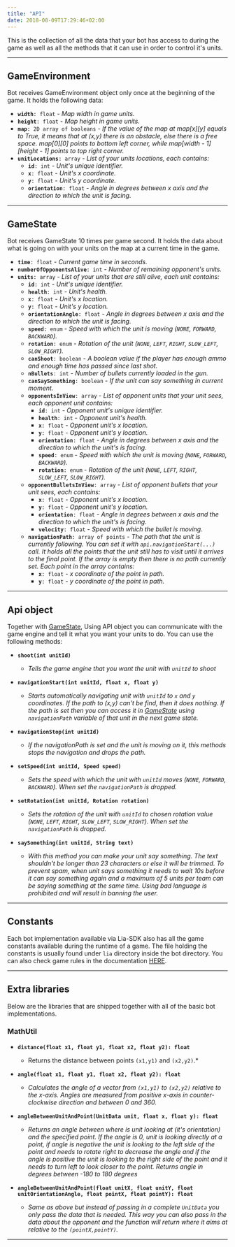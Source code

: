 ```yaml
---
title: "API"
date: 2018-08-09T17:29:46+02:00
---
```


This is the collection of all the data that your bot has access to during the game as well as all the methods that it can
use in order to control it's units.

---

## GameEnvironment

Bot receives GameEnvironment object only once at the beginning of the game. It holds the following data:

* **```width```**```: float``` - *Map width in game units.*
* **```height```**```: float``` - *Map height in game units.*
* **```map```**```: 2D array of booleans``` - *If the value of the map at map[x][y] equals to True, it means that at (x,y) there is an obstacle, else there is a free space. map[0][0] points to bottom left corner, while map[width - 1][height - 1] points to top right corner.*
* **```unitLocations```**```: array``` - *List of your units locations, each contains:*
    * **```id```**```: int``` - *Unit's unique identifier.*
    * **```x```**```: float``` - *Unit's x coordinate.*
    * **```y```**```: float``` - *Unit's y coordinate.*
    * **```orientation```**```: float``` - *Angle in degrees between x axis and the direction to which the unit is facing.*

<!-- **Examples:**  

 * Prints the locations of all obstacles to standard output

```java
@Override
public synchronized void process(MapData mapData) {
    // Iterate through all obstacles and print their locations
    for (int i = 0; i < mapData.obstacles.length; i++) {
        float x = mapData.obstacles[i].x;
        float y = mapData.obstacles[i].y;
        System.out.printf("Obstacle %d: (%f, %f)\n", i, x, y);
    }    
}
``` -->

---

## GameState

Bot receives GameState 10 times per game second. It holds the data about what is going on with your units on the map at a current time in the game.

* **```time```**```: float``` - *Current game time in seconds.*
* **```numberOfOpponentsAlive```**```: int``` - *Number of remaining opponent's units.*
* **```units```**```: array``` - *List of your units that are still alive, each unit contains:*
    * **```id```**```: int``` - *Unit's unique identifier.*
    * **```health```**```: int``` - *Unit's health.*
    * **```x```**```: float``` - *Unit's x location.*
    * **```y```**```: float``` - *Unit's y location.*
    * **```orientationAngle```**```: float``` - *Angle in degrees between x axis and the direction to which the unit is facing.*
    * **```speed```**```: enum``` - *Speed with which the unit is moving (```NONE```, ```FORWARD```, ```BACKWARD```).*
    * **```rotation```**```: enum``` - *Rotation of the unit (```NONE```, ```LEFT```, ```RIGHT```, ```SLOW_LEFT```, ```SLOW_RIGHT```).*
    * **```canShoot```**```: boolean``` - *A boolean value if the player has enough ammo and enough time has passed since last shot.*
    * **```nBullets```**```: int``` - *Number of bullets currently loaded in the gun.*
    * **```canSaySomething```**```: boolean``` - *If the unit can say something in current moment.*
    * **```opponentsInView```**```: array``` - *List of opponent units that your unit sees, each opponent unit contains:*
        * **```id```**```: int``` - *Opponent unit's unique identifier.*
        * **```health```**```: int``` - *Opponent unit's health.*
        * **```x```**```: float``` - *Opponent unit's x location.*
        * **```y```**```: float``` - *Opponent unit's y location.*
        * **```orientation```**```: float``` - *Angle in degrees between x axis and the direction to which the unit's is facing.*
        * **```speed```**```: enum``` - *Speed with which the unit is moving (```NONE```, ```FORWARD```, ```BACKWARD```).*
        * **```rotation```**```: enum``` - *Rotation of the unit (```NONE```, ```LEFT```, ```RIGHT```, ```SLOW_LEFT```, ```SLOW_RIGHT```).*
    * **```opponentBulletsInView```**```: array``` - *List of opponent bullets that your unit sees, each contains:*
        * **```x```**```: float``` - *Opponent unit's x location.*
        * **```y```**```: float``` - *Opponent unit's y location.*
        * **```orientation```**```: float``` - *Angle in degrees between x axis and the direction to which the unit's is facing.*
        * **```velocity```**```: float``` - *Speed with which the bullet is moving.*
    * **```navigationPath```**```: array of points``` - *The path that the unit is currently following. You can set it with ```api.navigationStart(...)``` call.
    It holds all the points that the unit still has to visit until it arrives to the final point. If the array is empty then there is no path currently set. Each point 
    in the array contains:*
        * **```x```**```: float``` - *x coordinate of the point in path.*
        * **```y```**```: float``` - *y coordinate of the point in path.*

<!-- **Examples:**  

 * Prints the locations of all opponents that your untis sees to standard output

```java
    @Override
    public synchronized void process(StateUpdate stateUpdate, Api api) {
        for (int i = 0; i < stateUpdate.units.length; i++) {
            // Get the i-th unit
            Unit unit = stateUpdate.units[i];
            System.out.printf("Unit with id %d sees opponents at: \n", unit.id);

            // Print out locations of opponent units this unit sees
            for (int j = 0; j < unit.opponentsInView.length; j++) {
                OpponentInView opponent = unit.opponentsInView[j];
                System.out.printf("  - (x: %f, y: %f)\n", opponent.x, opponent.y);
            }
        }
    }
``` -->

---

## Api object

Together with [GameState](/api/#gamestate), Using API object you can communicate with the game engine and tell it what you want your units to do. You can use the following methods:

* **```shoot(int unitId)```**
    * *Tells the game engine that you want the unit with ```unitId``` to shoot*

* **```navigationStart(int unitId, float x, float y)```**
    * *Starts automatically navigating unit with ```unitId``` to ```x``` and ```y``` coordinates. If the path to (x,y) 
can't be find, then it does nothing. If the path is set then you can access it in [GameState](/api/#gamestate) using ```navigationPath``` variable of that unit in the next game state.*

* **```navigationStop(int unitId)```** 
    * *If the navigationPath is set and the unit is moving on it, this methods stops the navigation and drops the path.*

* **```setSpeed(int unitId, Speed speed)```** 
    * *Sets the speed with which the unit with ```unitId``` moves (```NONE```, ```FORWARD```, ```BACKWARD```). When set the ```navigationPath``` is dropped.*

* **```setRotation(int unitId, Rotation rotation)```** 
    * *Sets the rotation of the unit with ```unitId``` to chosen rotation value (```NONE```, ```LEFT```, ```RIGHT```, ```SLOW_LEFT```, ```SLOW_RIGHT```). When set the ```navigationPath``` is dropped.*

* **```saySomething(int unitId, String text)```** 
    * *With this method you can make your unit say something. The text shouldn't be longer than 23 characters or else it will be trimmed. To prevent spam, when unit 
    says something it needs to wait 10s before it can say something again and a maximum of 5 units per team can be saying something at the same time. Using bad language is prohibited and will result in banning the user.*

<!-- **Examples:**  

 * Tells the game engine that all of your units that can shoot should shoot


```java
    @Override
    public synchronized void process(StateUpdate stateUpdate, Api api) {
        for (int i = 0; i < stateUpdate.units.length; i++) {
            // Get the i-th unit
            Unit unit = stateUpdate.units[i];

            if (unit.canShoot) {
                api.shoot(unit.id);
            }
        }
    }
```

 * Every unit that sees the opponent should stop and shoot, otherwise it should move on forward

```java
    @Override
    public synchronized void process(StateUpdate stateUpdate, Api api) {
        for (int i = 0; i < stateUpdate.units.length; i++) {
            // Get the i-th unit
            Unit unit = stateUpdate.units[i];

            boolean seesOpponent = unit.opponentsInView.length > 0
            if (seesOpponent) {
                // Shoot
                if (unit.canShoot) {
                     api.shoot(unit.id);
                }
                // Set the unit to stop if it is moving
                if (unit.thrustSpeed != ThrustSpeed.NONE) {
                    api.setThrustSpeed(unit.id, ThrustSpeed.NONE);
                }
            } 
            else {
                // Unit does not see any opponents, move it forward if it
                // is not moving forward yet
                  if (unit.thrustSpeed != ThrustSpeed.FORWARD) {
                    api.setThrustSpeed(unit.id, ThrustSpeed.FORWARD);
                }
            }
        }
    }
``` -->

---

## Constants

Each bot implementation available via Lia-SDK also has all the game constants available during the runtime of a game.
The file holding the constants is usually found under `lia` directory inside the bot directory. 
You can also check game rules in the documentation [HERE](/game-rules). 


---

## Extra libraries

Below are the libraries that are shipped together with all of the basic bot implementations.

### MathUtil

* **```distance(float x1, float y1, float x2, float y2): float```** 
    * Returns the distance between points `(x1,y1)` and `(x2,y2)`.*

* **```angle(float x1, float y1, float x2, float y2): float```** 
    * *Calculates the angle of a vector from `(x1,y1)` to `(x2,y2)` relative to the x-axis.
    Angles are measured from positive x-axis in counter-clockwise direction and between 0 and 360.*

* **```angleBetweenUnitAndPoint(UnitData unit, float x, float y): float```** 
    * *Returns an angle between where is unit looking at (it's orientation) and the specified point.
     If the angle is 0, unit is looking directly at a point, if angle is negative the unit is looking
     to the left side of the point and needs to rotate right to decrease the angle and if the angle is 
     positive the unit is looking to the right side of the point and it needs to turn left to look 
     closer to the point. Returns angle in degrees between -180 to 180 degrees*

* **```angleBetweenUnitAndPoint(float unitX, float unitY, float unitOrientationAngle, float pointX, float pointY): float```** 
    * *Same as above but instead of passing in a complete ```UnitData``` you only pass the data that is needed.
    This way you can also pass in the data about the opponent and the function will return where it aims at relative to the `(pointX,pointY)`.*
    

---